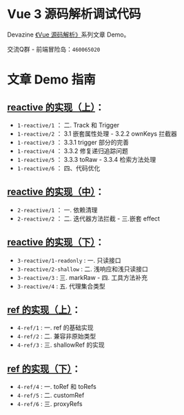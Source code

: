 # Vue 3 源码解析调试代码

Devazine [《Vue 源码解析》](https://devazine.github.io/#/source-analysis/vue/)系列文章 Demo。

交流Q群 - 前端冒险岛：`460065020`

# 文章 Demo 指南

## [reactive 的实现（上）](https://devazine.github.io/#/source-analysis/vue/3/)：

- `1-reactive/1` ： 二. Track 和 Trigger
- `1-reactive/2` ： 3.1 嵌套属性处理 - 3.2.2 ownKeys 拦截器
- `1-reactive/3` ： 3.3.1 trigger 部分的完善
- `1-reactive/4` ： 3.3.2 修复递归追踪问题
- `1-reactive/5` ： 3.3.3 toRaw - 3.3.4 检索方法处理
- `1-reactive/6` ： 四、代码优化

## [reactive 的实现（中）](https://devazine.github.io/#/source-analysis/vue/4/)：

- `2-reactive/1` ： 一. 依赖清理
- `2-reactive/2` ： 二. 迭代器方法拦截 - 三.嵌套 effect

## [reactive 的实现（下）](https://devazine.github.io/#/source-analysis/vue/5/)：

- `3-reactive/1-readonly` : 一. 只读接口
- `3-reactive/2-shallow` : 二. 浅响应和浅只读接口
- `3-reactive/3` : 三. markRaw - 四. 工具方法补充
- `3-reactive/4` : 五. 代理集合类型

## [ref 的实现（上）](https://devazine.github.io/#/source-analysis/vue/6/)：

- `4-ref/1` : 一. ref 的基础实现
- `4-ref/2` : 二. 兼容非原始类型
- `4-ref/3` : 三. shallowRef 的实现

## [ref 的实现（下）](https://devazine.github.io/#/source-analysis/vue/7/)：

- `4-ref/4` : 一. toRef 和 toRefs
- `4-ref/5` : 二. customRef
- `4-ref/6` : 三. proxyRefs